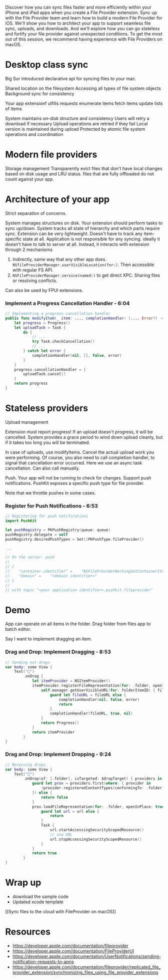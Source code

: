 Discover how you can sync files faster and more efficiently within your iPhone and iPad apps when you create a File Provider extension. Sync up with the File Provider team and learn how to build a modern File Provider for iOS. We'll show you how to architect your app to support seamless file sync, uploads, and downloads. And we'll explore how you can go stateless and fortify your file provider against unexpected conditions. To get the most out of this session, we recommend having experience with File Providers on macOS.

# Desktop class sync
Big Sur introduced declarative api for syncing files to your mac.  

Shared location on the filesystem
Accessing all types of file system objects
Background sync for consistency


Your app extensionf ulfills requests
enumerate items
fetch items
update lists of items

System maintains on-disk structure and consistency
Users will retry a download if necessary
Upload operations are retried if they fail
Local version is maintained during upload
Protected by atomic file system operations and coordination

# Modern file providers

Storage management
Transparently evict files that don't have local changes based on disk usage and LRU status.
files that are fully offloaded do not count against your app.

# Architecture of your app
Strict separation of concerns.

System manages structures on disk.
Your extension should perform tasks to sync up/down.
System tracks all state of hierarchy and which parts require sync.
Extension can be very lightweight.   Doesn't have to track any item-specific state at all.
Application is not responsible for any syncing.  ideally it doesn't have to talk to server at all.  Instead, it interacts with extension through 2 mechanisms

1.  Indirectly, same way that any other app does.  `NSfileProviderManager.userVisibleLocation(for:)`.  Then accessible with regular FS API.
2. `NSFileProviderManager.service(named:)` to get direct XPC.  Sharing files or resolving conflicts.

Can also be used by FPUI extensions.  




### Implement a Progress Cancellation Handler - 6:04
```swift
// Implementing a progress cancellation handler
public func modifyItem(_ item: ..., completionHandler: (..., Error?) -> Void) -> Progress {
    let progress = Progress()
    let uploadTask = Task {
        do {
            // ...
            try Task.checkCancellation()
            // ...
        } catch let error {
            completionHandler(nil, [], false, error)
        }
    }
    progress.cancellationHandler = {
        uploadTask.cancel()
    }
    return progress
}
```


# Stateless providers

Upload management

Extension must report progress!
If an upload doesn't progress, it will be cancelled.  System provides a grace period to wind down upload cleanly, but if it takes too long you will be terminated.

In case of uploads, use modifyItems.  Cancel the actual upload work you were performing.  Of course, you also need to call completion handler, to signal that cancellation error occurred.  Here we use an async task cancellation. Can also call manually.

Push.
Your app will not be running to check for changes.
Support push notifications.  PushKit exposes a specific push type for file provider.

Note that we throttle pushes in some cases.  

### Register for Push Notifications - 6:53
```swift
// Registering for push notifications
import PushKit

let pushRegistry = PKPushRegistry(queue: queue)
pushRegistry.delegate = self
pushRegistry.desiredPushTypes = Set([PKPushType.fileProvider])

...

// On the server: push
//
// {
//    "container-identifier" =    "NSFileProviderWorkingSetContainerItemIdentifier"
//    "domain" =    "<domain identifier>"
// }
//
// with topic "<your application identifier>.pushkit.fileprovider"
```


# Demo

App can operate on all items in the folder.  Drag folder from files app to batch editor.

Say I want to implement dragging an item.


### Drag and Drop: Implement Dragging - 8:53
```swift
// Sending out drags
var body: some View {
    Text("🥐")
        .onDrag {
            let itemProvider = NSItemProvider()
            itemProvider.registerFileRepresentation(for: .folder, openInPlace: true) { completionHandler in
                self.manager.getUserVisibleURL(for: folderItemID) { fileURL, error in
                    guard let fileURL = fileURL else {
                        completionHandler(nil, false, error)
                        return
                    }
                    completionHandler(fileURL, true, nil)
                }
                return Progress()
            }
            return itemProvider
        }
}
```


### Drag and Drop: Implement Dropping - 9:24
```swift
// Receiving drops
var body: some View {
    Text("🥬")
        .onDrop(of: [.folder], isTargeted: $dropTarget) { providers in
            guard let prov = providers.first(where: { provider in
                !provider.registeredContentTypes(conformingTo: .folder).isEmpty
            }) else {
                return false
            }
            prov.loadFileRepresentation(for: .folder, openInPlace: true) { url, inPlace, err in
                guard let url = url else {
                    return
                }
                Task {
                    url.startAccessingSecurityScopedResource()
                    // use URL
                    url.stopAccessingSecurityScopedResource()
                }
            }
            return true
        }
}
```

# Wrap up
* download the sample code
* Updated xcode template

[[Sync files to the cloud with FileProvider on macOS]]

# Resources

* https://developer.apple.com/documentation/fileprovider
* https://developer.apple.com/documentation/FileProviderUI
* https://developer.apple.com/documentation/UserNotifications/sending-notification-requests-to-apns
* https://developer.apple.com/documentation/fileprovider/replicated_file_provider_extension/synchronizing_files_using_file_provider_extensions
